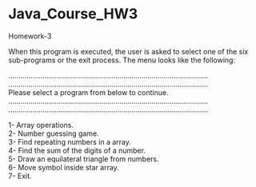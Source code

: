 # Java_Course_HW3
Homework-3

When this program is executed, the user is asked to select one of the six sub-programs or the exit process. The menu looks like the following:<br />

...................................................................................................<br />
...................................................................................................<br />
Please select a program from below to continue.<br />
...................................................................................................<br />
...................................................................................................<br />

1- Array operations.<br />
2- Number guessing game. <br />
3- Find repeating numbers in a array.<br />
4- Find the sum of the digits of a number. <br />
5- Draw an equilateral triangle from numbers. <br />
6- Move symbol inside star array.<br />
7- Exit.<br />
